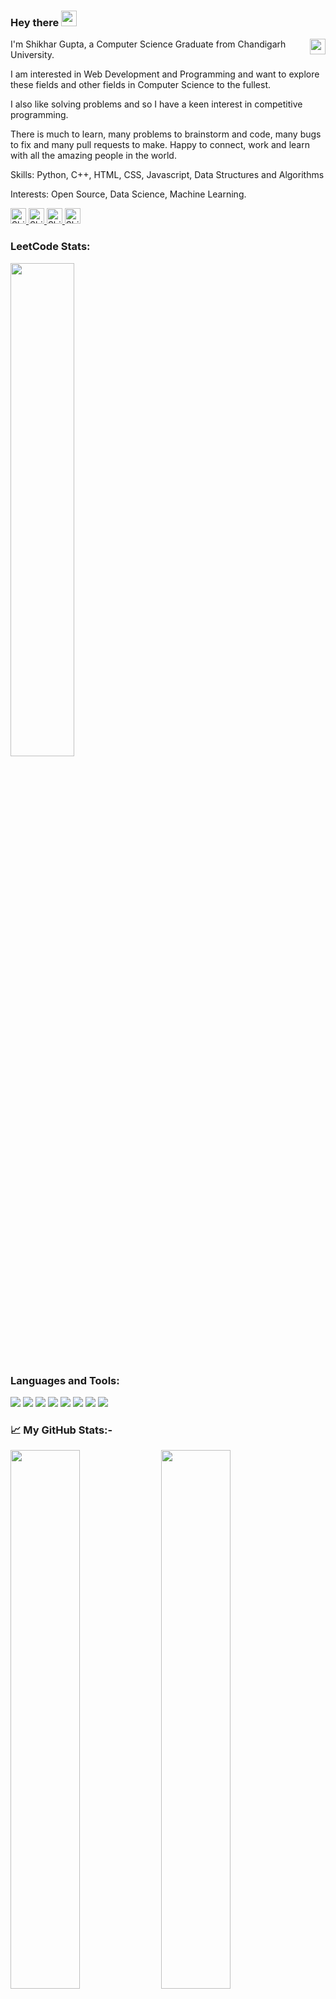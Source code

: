 ### Hey there <img src="https://media.giphy.com/media/hvRJCLFzcasrR4ia7z/giphy.gif" width="25px"/>

<img align="right" img height="25" src="https://komarev.com/ghpvc/?username=rahullgupta&style=for-the-badge" />

<p>
  I'm Shikhar Gupta, a Computer Science Graduate from Chandigarh University. 
  
  I am interested in Web Development and Programming and want to explore these fields and other fields in Computer Science to the fullest.

  I also like solving problems and so I have a keen interest in competitive programming. 
  
  There is much to learn, many problems to brainstorm and code, many bugs to fix and many pull requests to make. Happy to connect, work and learn with all the amazing people in the world. 
  
  Skills: Python, C++, HTML, CSS, Javascript, Data Structures and Algorithms
  
  Interests: Open Source, Data Science, Machine Learning.
</p>

<div>
  <a href="https://www.linkedin.com/in/shikhargupta321/" target="_blank">
    <img
      height="25"
      alt="Shikhar's LinkedIn"
      src="https://img.shields.io/badge/LinkedIn-0077B5?style=for-the-badge&logo=linkedin&logoColor=white"
    >
  </a>
  <a href="https://www.codechef.com/users/shikhar321" target="_blank">
    <img
      height="25"
      src="https://cp-logo.vercel.app/codechef/shikhar321?logo=true"
      alt="Shikhar's CodeChef"
         >
  </a>
<!--     >
  <a href="https://codeforces.com/profile/rahulkumargupta" target="_blank">
    <img
      height="25"
      src="https://cp-logo.vercel.app/codeforces/rahulkumargupta?logo=true"
      alt="Rahul's Codeforces"
    >
  </a> -->
  <a href="https://leetcode.com/Shikhargupta321/" target="_blank">
    <img
      height="25"
      src="https://cp-logo.vercel.app/leetcode/Shikhargupta321?logo=true"
      alt="Shikhar's LeetCode"
    >
  </a>
  <a href="mailto: guptashikhar321@gmail.com" target="_blank">
    <img
      height="25"
      alt="Shikhar's Gmail "
      src="https://img.shields.io/badge/Gmail-D14836?style=for-the-badge&logo=gmail&logoColor=white"
    >
  </a>
</div>

<h3>LeetCode Stats:</h3>

<div>
  <img width="45%" src="https://leetcard.jacoblin.cool/Shikhargupta321?theme=nord" />
</div>
<!-- 
<h3>GeeksForGeeks Stats:</h3>

<div>
  <img width="38%" src="https://geeks-for-geeks-stats-api-napiyo.vercel.app/?userName=guptashikhar321" />
</div> -->

<h3>Languages and Tools:</h3>

<img
  src="https://img.shields.io/badge/c++-%2300599C.svg?style=for-the-badge&logo=c%2B%2B&ogoColor=white"
/>
<img
  src="https://img.shields.io/badge/Python-3776AB?style=for-the-badge&logo=python&logoColor=white"
/>
<img
  src="https://img.shields.io/badge/html5-%23E34F26.svg?style=for-the-badge&logo=html5&logoColor=white"
/>
<img
  src="https://img.shields.io/badge/CSS-239120?&style=for-the-badge&logo=css3&logoColor=white"
/>
<img
  src="https://img.shields.io/badge/JavaScript-F7DF1E?style=for-the-badge&logo=javascript&logoColor=black"
/>
<img
  src="https://img.shields.io/badge/React-20232A?style=for-the-badge&logo=react&logoColor=61DAFB"
/>
<img
  src="https://img.shields.io/badge/git-%23F05033.svg?style=for-the-badge&logo=git&logoColor=white"
/>
<img
  src="https://img.shields.io/badge/Visual_Studio_Code-0078D4?style=for-the-badge&logo=visual%20studio%20code&logoColor=white"
/>

<h3>📈 My GitHub Stats:-</h3>
<div>
  <img width="47%" src="https://streak-stats.demolab.com?user=shikhar321&theme=onedark" />
  <img width="47%" src="https://github-readme-stats.vercel.app/api?username=shikhar321&show_icons=true&theme=onedark" />
</div>
<img width="40%" style="margin: 5px 30%;" src="https://github-readme-stats.vercel.app/api/top-langs/?username=shikhar321&layout=compact&theme=onedark" />
